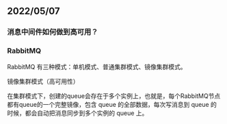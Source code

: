 ## 2022/05/07

### 消息中间件如何做到高可用？

### RabbitMQ

RabbitMQ 有三种模式：单机模式、普通集群模式、镜像集群模式。

镜像集群模式（高可用性）

在集群模式下，创建的queue会存在于多个实例上，也就是，每个RabbitMQ节点都有queue的一个完整镜像，包含 queue 的全部数据，每次写消息到 queue 的时候，都会自动把消息同步到多个实例的 queue 上。